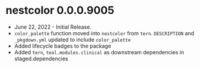 # nestcolor 0.0.0.9005

* June 22, 2022 - Initial Release.
* `color_palette` function moved into `nestcolor` from `tern`.
  `DESCRIPTION` and `_pkgdown.yml` updated to include `color_palette`
* Added lifecycle badges to the package
* Added `tern`, `teal.modules.clinical` as downstream dependencies in staged.dependencies
